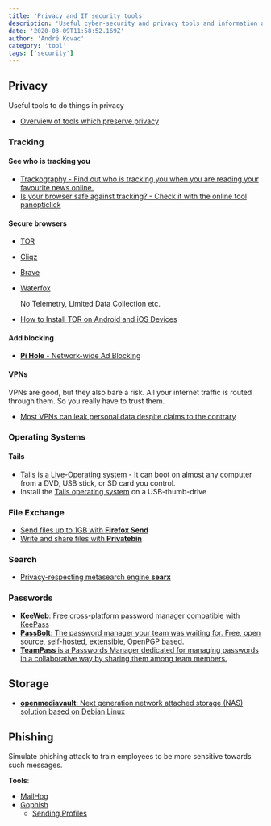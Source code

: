 ```yaml
---
title: 'Privacy and IT security tools'
description: 'Useful cyber-security and privacy tools and information about them'
date: '2020-03-09T11:58:52.169Z'
author: 'André Kovac'
category: 'tool'
tags: ['security']
---
```


## Privacy

Useful tools to do things in privacy

- [Overview of tools which preserve privacy](https://www.privacytools.io/)

### Tracking

#### See who is tracking you

- [Trackography - Find out who is tracking you when you are reading your favourite news online.](https://trackography.org/)
- [Is your browser safe against tracking? - Check it with the online tool panopticlick](https://panopticlick.eff.org/results?aat=1#fingerprintTable)

#### Secure browsers

- [TOR](https://www.torproject.org/)
- [Cliqz](https://cliqz.com/en/)
- [Brave](https://brave.com/)
- [Waterfox](https://www.waterfox.net/)

  No Telemetry, Limited Data Collection etc.

- [How to Install TOR on Android and iOS Devices](https://www.hackread.com/how-to-install-tor-on-android-and-ios-devices/)

#### Add blocking

- [**Pi Hole** - Network-wide Ad Blocking](https://pi-hole.net/)

#### VPNs

VPNs are good, but they also bare a risk. All your internet traffic is routed through them. So you really have to trust them.

- [Most VPNs can leak personal data despite claims to the contrary](https://www.comparitech.com/vpn/vpn-leaks/)

### Operating Systems

#### Tails

- [Tails is a Live-Operating system](https://www.privacytools.io/operating-systems/#live_os) - It can boot on almost any computer from a DVD, USB stick, or SD card you control.
- Install the [Tails operating system](https://tails.boum.org/) on a USB-thumb-drive


### File Exchange

- [Send files up to 1GB with **Firefox Send**](https://send.firefox.com/)
- [Write and share files with **Privatebin**](https://privatebin.net/)



### Search

- [Privacy-respecting metasearch engine **searx**](https://www.searx.me/)

### Passwords

- [**KeeWeb**: Free cross-platform password manager compatible with KeePass](https://keeweb.info/)
- [**PassBolt**: The password manager your team was waiting for. Free, open source, self-hosted, extensible, OpenPGP based. ](https://www.passbolt.com/)
- [**TeamPass** is a Passwords Manager dedicated for managing passwords in a collaborative way by sharing them among team members.](https://teampass.net/)



## Storage

- [**openmediavault**: Next generation network attached storage (NAS) solution based on Debian Linux](https://www.openmediavault.org/)

## Phishing

Simulate phishing attack to train employees to be more sensitive towards such messages.

**Tools**:

* [MailHog](https://github.com/mailhog/MailHog)
* [Gophish](https://getgophish.com/)
  * [Sending Profiles](https://docs.getgophish.com/user-guide/documentation/sending-profiles)